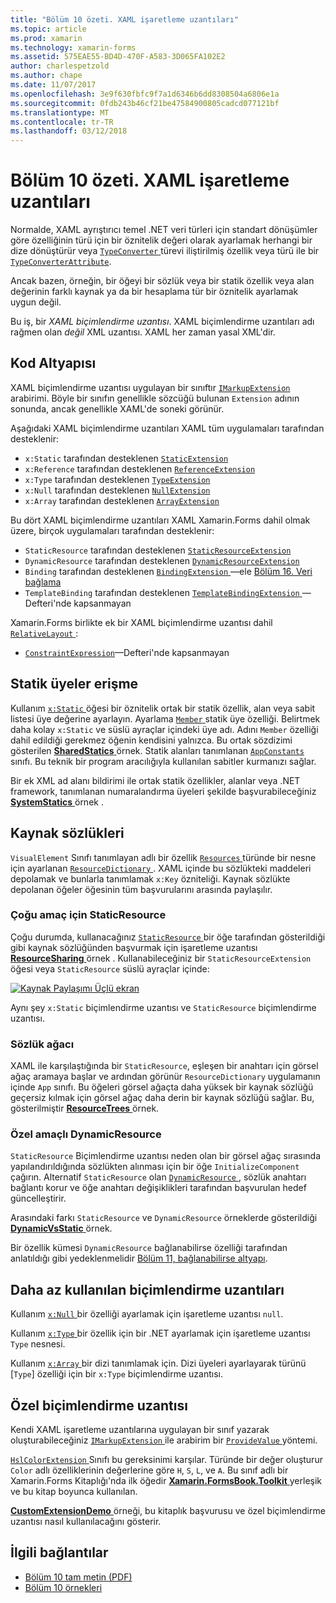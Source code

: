 ```yaml
---
title: "Bölüm 10 özeti. XAML işaretleme uzantıları"
ms.topic: article
ms.prod: xamarin
ms.technology: xamarin-forms
ms.assetid: 575EAE55-BD4D-470F-A583-3D065FA102E2
author: charlespetzold
ms.author: chape
ms.date: 11/07/2017
ms.openlocfilehash: 3e9f630fbfc9f7a1d6346b6dd8308504a6806e1a
ms.sourcegitcommit: 0fdb243b46cf21be47584900805cadcd077121bf
ms.translationtype: MT
ms.contentlocale: tr-TR
ms.lasthandoff: 03/12/2018
---
```

# <a name="summary-of-chapter-10-xaml-markup-extensions"></a>Bölüm 10 özeti. XAML işaretleme uzantıları

Normalde, XAML ayrıştırıcı temel .NET veri türleri için standart dönüşümler göre özelliğinin türü için bir öznitelik değeri olarak ayarlamak herhangi bir dize dönüştürür veya [ `TypeConverter` ](https://developer.xamarin.com/api/type/Xamarin.Forms.TypeConverter/) türevi iliştirilmiş özellik veya türü ile bir [`TypeConverterAttribute`](https://developer.xamarin.com/api/type/Xamarin.Forms.TypeConverterAttribute/).

Ancak bazen, örneğin, bir öğeyi bir sözlük veya bir statik özellik veya alan değerinin farklı kaynak ya da bir hesaplama tür bir öznitelik ayarlamak uygun değil.

Bu iş, bir *XAML biçimlendirme uzantısı*. XAML biçimlendirme uzantıları adı rağmen olan *değil* XML uzantısı. XAML her zaman yasal XML'dir.

## <a name="the-code-infrastructure"></a>Kod Altyapısı

XAML biçimlendirme uzantısı uygulayan bir sınıftır [ `IMarkupExtension` ](https://developer.xamarin.com/api/type/Xamarin.Forms.Xaml.IMarkupExtension/) arabirimi. Böyle bir sınıfın genellikle sözcüğü bulunan `Extension` adının sonunda, ancak genellikle XAML'de soneki görünür.

Aşağıdaki XAML biçimlendirme uzantıları XAML tüm uygulamaları tarafından desteklenir:

- `x:Static` tarafından desteklenen [`StaticExtension`](https://developer.xamarin.com/api/type/Xamarin.Forms.Xaml.StaticExtension/)
- `x:Reference` tarafından desteklenen [`ReferenceExtension`](https://developer.xamarin.com/api/type/Xamarin.Forms.Xaml.ReferenceExtension/)
- `x:Type` tarafından desteklenen [`TypeExtension`](https://developer.xamarin.com/api/type/Xamarin.Forms.Xaml.TypeExtension/)
- `x:Null` tarafından desteklenen [`NullExtension`](https://developer.xamarin.com/api/type/Xamarin.Forms.Xaml.NullExtension/)
- `x:Array` tarafından desteklenen [`ArrayExtension`](https://developer.xamarin.com/api/type/Xamarin.Forms.Xaml.ArrayExtension/)

Bu dört XAML biçimlendirme uzantıları XAML Xamarin.Forms dahil olmak üzere, birçok uygulamaları tarafından desteklenir:

- `StaticResource` tarafından desteklenen [`StaticResourceExtension`](https://developer.xamarin.com/api/type/Xamarin.Forms.Xaml.StaticResourceExtension/)
- `DynamicResource` tarafından desteklenen [`DynamicResourceExtension`](https://developer.xamarin.com/api/type/Xamarin.Forms.Xaml.DynamicResourceExtension/)
- `Binding` tarafından desteklenen [ `BindingExtension` ](https://developer.xamarin.com/api/type/Xamarin.Forms.Xaml.BindingExtension/) &mdash;ele [Bölüm 16. Veri bağlama](#chapter16)
- `TemplateBinding` tarafından desteklenen [ `TemplateBindingExtension` ](https://developer.xamarin.com/api/type/Xamarin.Forms.Xaml.TemplateBindingExtension/) &mdash;Defteri'nde kapsanmayan

Xamarin.Forms birlikte ek bir XAML biçimlendirme uzantısı dahil [ `RelativeLayout` ](https://developer.xamarin.com/api/type/Xamarin.Forms.RelativeLayout/):

- [`ConstraintExpression`](https://developer.xamarin.com/api/type/Xamarin.Forms.ConstraintExpression/)&mdash;Defteri'nde kapsanmayan

## <a name="accessing-static-members"></a>Statik üyeler erişme

Kullanım [ `x:Static` ](https://developer.xamarin.com/api/type/Xamarin.Forms.Xaml.StaticExtension/) öğesi bir öznitelik ortak bir statik özellik, alan veya sabit listesi üye değerine ayarlayın. Ayarlama [ `Member` ](https://developer.xamarin.com/api/property/Xamarin.Forms.Xaml.StaticExtension.Member/) statik üye özelliği. Belirtmek daha kolay `x:Static` ve süslü ayraçlar içindeki üye adı. Adını `Member` özelliği dahil edildiği gerekmez öğenin kendisini yalnızca. Bu ortak sözdizimi gösterilen [ **SharedStatics** ](https://github.com/xamarin/xamarin-forms-book-samples/tree/master/Chapter10/SharedStatics) örnek. Statik alanları tanımlanan [ `AppConstants` ](https://github.com/xamarin/xamarin-forms-book-samples/blob/master/Chapter10/SharedStatics/SharedStatics/SharedStatics/AppConstants.cs) sınıfı. Bu teknik bir program aracılığıyla kullanılan sabitler kurmanızı sağlar.

Bir ek XML ad alanı bildirimi ile ortak statik özellikler, alanlar veya .NET framework, tanımlanan numaralandırma üyeleri şekilde başvurabileceğiniz [ **SystemStatics** ](https://github.com/xamarin/xamarin-forms-book-samples/tree/master/Chapter10/SystemStatics) örnek .

## <a name="resource-dictionaries"></a>Kaynak sözlükleri

`VisualElement` Sınıfı tanımlayan adlı bir özellik [ `Resources` ](https://developer.xamarin.com/api/property/Xamarin.Forms.VisualElement.Resources/) türünde bir nesne için ayarlanan [ `ResourceDictionary` ](https://developer.xamarin.com/api/type/Xamarin.Forms.ResourceDictionary/). XAML içinde bu sözlükteki maddeleri depolamak ve bunlarla tanımlamak `x:Key` özniteliği. Kaynak sözlükte depolanan öğeler öğesinin tüm başvurularını arasında paylaşılır.

### <a name="staticresource-for-most-purposes"></a>Çoğu amaç için StaticResource

Çoğu durumda, kullanacağınız [ `StaticResource` ](https://developer.xamarin.com/api/type/Xamarin.Forms.Xaml.StaticResourceExtension/) bir öğe tarafından gösterildiği gibi kaynak sözlüğünden başvurmak için işaretleme uzantısı [ **ResourceSharing** ](https://github.com/xamarin/xamarin-forms-book-samples/tree/master/Chapter10/ResourceSharing) örnek . Kullanabileceğiniz bir `StaticResourceExtension` öğesi veya `StaticResource` süslü ayraçlar içinde:

[![Kaynak Paylaşımı Üçlü ekran](images/ch10fg03-small.png "kaynak paylaşımı")](images/ch10fg03-large.png#lightbox "kaynak paylaşma")

Aynı şey `x:Static` biçimlendirme uzantısı ve `StaticResource` biçimlendirme uzantısı.

### <a name="a-tree-of-dictionaries"></a>Sözlük ağacı

XAML ile karşılaştığında bir `StaticResource`, eşleşen bir anahtarı için görsel ağaç aramaya başlar ve ardından görünür `ResourceDictionary` uygulamanın içinde `App` sınıfı. Bu öğeleri görsel ağaçta daha yüksek bir kaynak sözlüğü geçersiz kılmak için görsel ağaç daha derin bir kaynak sözlüğü sağlar. Bu, gösterilmiştir [ **ResourceTrees** ](https://github.com/xamarin/xamarin-forms-book-samples/tree/master/Chapter10/ResourceTrees) örnek.

### <a name="dynamicresource-for-special-purposes"></a>Özel amaçlı DynamicResource

`StaticResource` Biçimlendirme uzantısı neden olan bir görsel ağaç sırasında yapılandırıldığında sözlükten alınması için bir öğe `InitializeComponent` çağırın. Alternatif `StaticResource` olan [ `DynamicResource` ](https://developer.xamarin.com/api/type/Xamarin.Forms.Xaml.DynamicResourceExtension/), sözlük anahtarı bağlantı korur ve öğe anahtarı değişiklikleri tarafından başvurulan hedef güncelleştirir.

Arasındaki farkı `StaticResource` ve `DynamicResource` örneklerde gösterildiği [ **DynamicVsStatic** ](https://github.com/xamarin/xamarin-forms-book-samples/tree/master/Chapter10/DynamicVsStatic) örnek.

Bir özellik kümesi `DynamicResource` bağlanabilirse özelliği tarafından anlatıldığı gibi yedeklenmelidir [Bölüm 11, bağlanabilirse altyapı](chapter11.md).

## <a name="lesser-used-markup-extensions"></a>Daha az kullanılan biçimlendirme uzantıları

Kullanım [ `x:Null` ](https://developer.xamarin.com/api/type/Xamarin.Forms.Xaml.NullExtension/) bir özelliği ayarlamak için işaretleme uzantısı `null`.

Kullanım [ `x:Type` ](https://developer.xamarin.com/api/type/Xamarin.Forms.Xaml.TypeExtension/) bir özellik için bir .NET ayarlamak için işaretleme uzantısı `Type` nesnesi.

Kullanım [ `x:Array` ](https://developer.xamarin.com/api/type/Xamarin.Forms.Xaml.ArrayExtension/) bir dizi tanımlamak için. Dizi üyeleri ayarlayarak türünü [`Type`] özelliği için bir `x:Type` biçimlendirme uzantısı.

## <a name="a-custom-markup-extension"></a>Özel biçimlendirme uzantısı

Kendi XAML işaretleme uzantılarına uygulayan bir sınıf yazarak oluşturabileceğiniz [ `IMarkupExtension` ](https://developer.xamarin.com/api/type/Xamarin.Forms.Xaml.IMarkupExtension/) ile arabirim bir [ `ProvideValue` ](https://developer.xamarin.com/api/member/Xamarin.Forms.Xaml.IMarkupExtension.ProvideValue/p/System.IServiceProvider/) yöntemi.

[ `HslColorExtension` ](https://github.com/xamarin/xamarin-forms-book-samples/blob/master/Libraries/Xamarin.FormsBook.Toolkit/Xamarin.FormsBook.Toolkit/HslColorExtension.cs) Sınıfı bu gereksinimi karşılar. Türünde bir değer oluşturur `Color` adlı özelliklerinin değerlerine göre `H`, `S`, `L`, ve `A`. Bu sınıf adlı bir Xamarin.Forms Kitaplığı'nda ilk öğedir [ **Xamarin.FormsBook.Toolkit** ](https://github.com/xamarin/xamarin-forms-book-samples/tree/master/Libraries/Xamarin.FormsBook.Toolkit) yerleşik ve bu kitap boyunca kullanılan.

[ **CustomExtensionDemo** ](https://github.com/xamarin/xamarin-forms-book-samples/tree/master/Chapter10/CustomExtensionDemo) örneği, bu kitaplık başvurusu ve özel biçimlendirme uzantısı nasıl kullanılacağını gösterir.



## <a name="related-links"></a>İlgili bağlantılar

- [Bölüm 10 tam metin (PDF)](https://download.xamarin.com/developer/xamarin-forms-book/XamarinFormsBook-Ch10-Apr2016.pdf)
- [Bölüm 10 örnekleri](https://github.com/xamarin/xamarin-forms-book-samples/tree/master/Chapter10)
